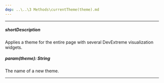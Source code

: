 ```yaml
---
dep: ..\..\3 Methods\currentTheme(theme).md
---
```

---
##### shortDescription
Applies a theme for the entire page with several DevExtreme visualization widgets.

##### param(theme): String
The name of a new theme.

---
